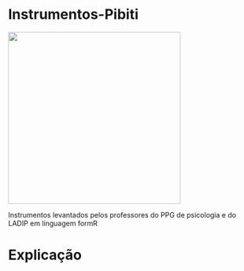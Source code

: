 # Instrumentos-Pibiti
<img src="https://github.com/Ladip-pucrio/Instrumentos-Pibiti/assets/137005138/8d16044f-4d24-4709-83b6-74b664087067" width="350" height="350">

Instrumentos levantados pelos professores do PPG de psicologia e do LADIP em linguagem formR

# Explicação
